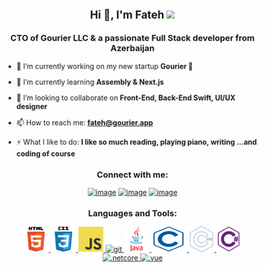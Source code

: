 <h2 align="center">Hi 👋, I'm Fateh <img height="40" src="https://emoji.gg/assets/emoji/7333-parrotdance.gif"></h2>
<h3 align="center">CTO of Gourier LLC & a passionate Full Stack developer from Azerbaijan</h3>

- 🔭 I’m currently working on my new startup **Gourier 🚀**

- 🌱 I’m currently learning **Assembly & Next.js**

- 👯 I’m looking to collaborate on **Front-End, Back-End Swift, UI/UX designer**

- 📫 How to reach me: **fateh@gourier.app**

- ⚡ What I like to do: **I like so much reading, playing piano, writing ...and coding of course**

<h3 align="center">Connect with me:</h3>
<div align="center">

[![image](https://img.shields.io/badge/LinkedIn-0077B5?style=for-the-badge&logo=linkedin&logoColor=white)](https://www.linkedin.com/in/fatehmammadli/)
[![image](https://img.shields.io/badge/Instagram-E4405F?style=for-the-badge&logo=instagram&logoColor=white)](https://www.instagram.com/everyonelovesfateh/)
[![image](https://img.shields.io/badge/Gmail-D14836?style=for-the-badge&logo=gmail&logoColor=white)](mailto:fatehshm@code.edu.az)
  
</div>

<h3 align="center">Languages and Tools:</h3>

<p align="center"> 
  <a href="https://www.w3.org/html/" target="_blank"> 
    <img src="https://raw.githubusercontent.com/devicons/devicon/master/icons/html5/html5-original-wordmark.svg" alt="html5" width="50" height="50"/> 
  </a>
  <a href="https://www.w3schools.com/css/" target="_blank"> 
    <img src="https://raw.githubusercontent.com/devicons/devicon/master/icons/css3/css3-original-wordmark.svg" alt="css3" width="50" height="50"/> 
  </a>  
  <a href="https://developer.mozilla.org/en-US/docs/Web/JavaScript" target="_blank"> 
    <img src="https://raw.githubusercontent.com/devicons/devicon/master/icons/javascript/javascript-original.svg" alt="javascript" width="50" height="50"/> 
  </a> 
  <a href="https://git-scm.com/" target="_blank"> 
    <img src="https://www.vectorlogo.zone/logos/git-scm/git-scm-icon.svg" alt="git" width="50" height="50"/> 
  </a>
  <a href="https://www.java.com/en/">
  <img src="https://github.com/devicons/devicon/blob/master/icons/java/java-original-wordmark.svg" alt="git" width="50" height="50" />
  </a>
  <a href="https://www.w3schools.com/c/">
  <img src="https://github.com/devicons/devicon/blob/master/icons/c/c-line.svg" alt="git" width="70" height="50" />
  </a>
  <a href="https://www.w3schools.com/cpp/">
  <img src="https://github.com/devicons/devicon/blob/master/icons/cplusplus/cplusplus-line.svg" alt="git" width="50" height="50" />
  </a>
  <a href="https://www.w3schools.com/cs/index.php">
  <img src="https://github.com/devicons/devicon/blob/master/icons/csharp/csharp-line.svg" alt="git" width="50" height="50" />
  </a>
  <a href="https://www.google.com/url?sa=t&rct=j&q=&esrc=s&source=web&cd=&cad=rja&uact=8&ved=2ahUKEwjuhOWN7ar6AhV_QvEDHa7FCOwQFnoECA0QAQ&url=https%3A%2F%2Fdotnet.microsoft.com%2F&usg=AOvVaw2KiTYrqZvk675vkJ1EuZGT">
  <img src="https://cdn.jsdelivr.net/gh/devicons/devicon/icons/dotnetcore/dotnetcore-original.svg" alt=".netcore" width="50" height="50"/>       
  </a>
  <a href="vuejs.org">
    <img src="https://cdn.jsdelivr.net/gh/devicons/devicon/icons/vuejs/vuejs-original.svg" alt=".vue" width="50" height="50" />
  </a>
</p>


